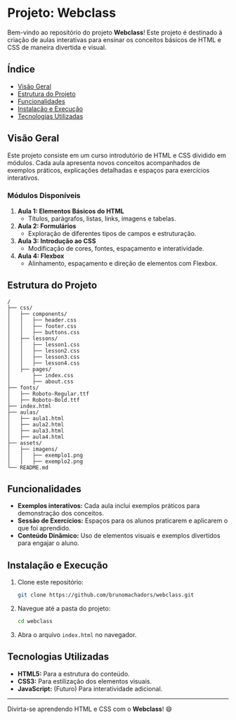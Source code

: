 # Projeto: Webclass

Bem-vindo ao repositório do projeto **Webclass**! Este projeto é destinado à criação de aulas interativas para ensinar os conceitos básicos de HTML e CSS de maneira divertida e visual.

## Índice

- [Visão Geral](#visão-geral)
- [Estrutura do Projeto](#estrutura-do-projeto)
- [Funcionalidades](#funcionalidades)
- [Instalação e Execução](#instalação-e-execução)
- [Tecnologias Utilizadas](#tecnologias-utilizadas)

## Visão Geral

Este projeto consiste em um curso introdutório de HTML e CSS dividido em módulos. Cada aula apresenta novos conceitos acompanhados de exemplos práticos, explicações detalhadas e espaços para exercícios interativos.

### Módulos Disponíveis

1. **Aula 1: Elementos Básicos do HTML**
   - Títulos, parágrafos, listas, links, imagens e tabelas.
2. **Aula 2: Formulários**
   - Exploração de diferentes tipos de campos e estruturação.
3. **Aula 3: Introdução ao CSS**
   - Modificação de cores, fontes, espaçamento e interatividade.
4. **Aula 4: Flexbox**
   - Alinhamento, espaçamento e direção de elementos com Flexbox.

## Estrutura do Projeto

```
/
├── css/
│   ├── components/
│   │   ├── header.css
│   │   ├── footer.css
│   │   ├── buttons.css
│   ├── lessons/
│   │   ├── lesson1.css
│   │   ├── lesson2.css
│   │   ├── lesson3.css
│   │   ├── lesson4.css
│   ├── pages/
│       ├── index.css
│       ├── about.css
├── fonts/
│   ├── Roboto-Regular.ttf
│   ├── Roboto-Bold.ttf
├── index.html
├── aulas/
│   ├── aula1.html
│   ├── aula2.html
│   ├── aula3.html
│   ├── aula4.html
├── assets/
│   ├── imagens/
│   │   ├── exemplo1.png
│   │   ├── exemplo2.png
└── README.md
```

## Funcionalidades

- **Exemplos interativos:** Cada aula inclui exemplos práticos para demonstração dos conceitos.
- **Sessão de Exercícios:** Espaços para os alunos praticarem e aplicarem o que foi aprendido.
- **Conteúdo Dinâmico:** Uso de elementos visuais e exemplos divertidos para engajar o aluno.

## Instalação e Execução

1. Clone este repositório:

   ```bash
   git clone https://github.com/brunomachadors/webclass.git
   ```

2. Navegue até a pasta do projeto:

   ```bash
   cd webclass
   ```

3. Abra o arquivo `index.html` no navegador.

## Tecnologias Utilizadas

- **HTML5:** Para a estrutura do conteúdo.
- **CSS3:** Para estilização dos elementos visuais.
- **JavaScript:** (Futuro) Para interatividade adicional.

---

Divirta-se aprendendo HTML e CSS com o **Webclass**! 😄

